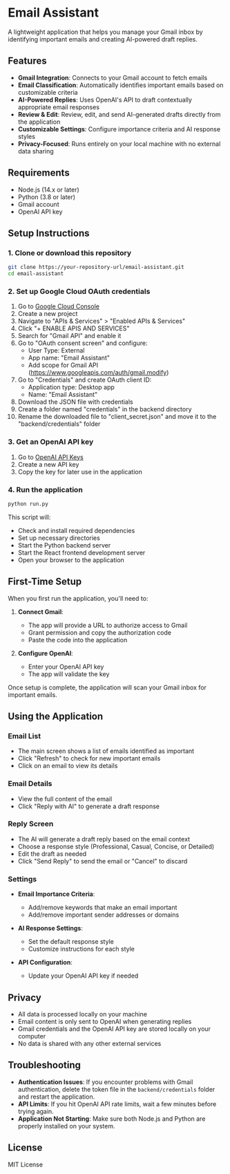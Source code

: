 # Email Assistant

A lightweight application that helps you manage your Gmail inbox by identifying important emails and creating AI-powered draft replies.

## Features

- **Gmail Integration**: Connects to your Gmail account to fetch emails
- **Email Classification**: Automatically identifies important emails based on customizable criteria
- **AI-Powered Replies**: Uses OpenAI's API to draft contextually appropriate email responses
- **Review & Edit**: Review, edit, and send AI-generated drafts directly from the application
- **Customizable Settings**: Configure importance criteria and AI response styles
- **Privacy-Focused**: Runs entirely on your local machine with no external data sharing

## Requirements

- Node.js (14.x or later)
- Python (3.8 or later)
- Gmail account
- OpenAI API key

## Setup Instructions

### 1. Clone or download this repository

```bash
git clone https://your-repository-url/email-assistant.git
cd email-assistant
```

### 2. Set up Google Cloud OAuth credentials

1. Go to [Google Cloud Console](https://console.cloud.google.com/)
2. Create a new project
3. Navigate to "APIs & Services" > "Enabled APIs & Services"
4. Click "+ ENABLE APIS AND SERVICES"
5. Search for "Gmail API" and enable it
6. Go to "OAuth consent screen" and configure:
   - User Type: External
   - App name: "Email Assistant"
   - Add scope for Gmail API (https://www.googleapis.com/auth/gmail.modify)
7. Go to "Credentials" and create OAuth client ID:
   - Application type: Desktop app
   - Name: "Email Assistant"
8. Download the JSON file with credentials
9. Create a folder named "credentials" in the backend directory
10. Rename the downloaded file to "client_secret.json" and move it to the "backend/credentials" folder

### 3. Get an OpenAI API key

1. Go to [OpenAI API Keys](https://platform.openai.com/api-keys)
2. Create a new API key
3. Copy the key for later use in the application

### 4. Run the application

```bash
python run.py
```

This script will:
- Check and install required dependencies
- Set up necessary directories
- Start the Python backend server
- Start the React frontend development server
- Open your browser to the application

## First-Time Setup

When you first run the application, you'll need to:

1. **Connect Gmail**:
   - The app will provide a URL to authorize access to Gmail
   - Grant permission and copy the authorization code
   - Paste the code into the application

2. **Configure OpenAI**:
   - Enter your OpenAI API key
   - The app will validate the key

Once setup is complete, the application will scan your Gmail inbox for important emails.

## Using the Application

### Email List

- The main screen shows a list of emails identified as important
- Click "Refresh" to check for new important emails
- Click on an email to view its details

### Email Details

- View the full content of the email
- Click "Reply with AI" to generate a draft response

### Reply Screen

- The AI will generate a draft reply based on the email context
- Choose a response style (Professional, Casual, Concise, or Detailed)
- Edit the draft as needed
- Click "Send Reply" to send the email or "Cancel" to discard

### Settings

- **Email Importance Criteria**:
  - Add/remove keywords that make an email important
  - Add/remove important sender addresses or domains
  
- **AI Response Settings**:
  - Set the default response style
  - Customize instructions for each style
  
- **API Configuration**:
  - Update your OpenAI API key if needed

## Privacy

- All data is processed locally on your machine
- Email content is only sent to OpenAI when generating replies
- Gmail credentials and the OpenAI API key are stored locally on your computer
- No data is shared with any other external services

## Troubleshooting

- **Authentication Issues**: If you encounter problems with Gmail authentication, delete the token file in the `backend/credentials` folder and restart the application.
- **API Limits**: If you hit OpenAI API rate limits, wait a few minutes before trying again.
- **Application Not Starting**: Make sure both Node.js and Python are properly installed on your system.

## License

MIT License
